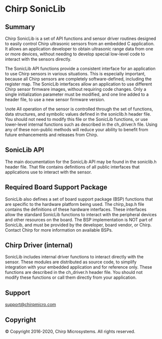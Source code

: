 # Chirp SonicLib

## Summary

Chirp SonicLib is a set of API functions and sensor driver routines designed 
to easily control Chirp ultrasonic sensors from an embedded C application.  It allows an
application developer to obtain ultrasonic range data from one or more devices, without
needing to develop special low-level code to interact with the sensors directly.

The SonicLib API functions provide a consistent interface for an application to use
Chirp sensors in various situations.  This is especially important, because
all Chirp sensors are completely software-defined, including the register map.  The
SonicLib interfaces allow an application to use different Chirp sensor firmware images,
without requiring code changes.  Only a single initialization parameter must be modified,
and one line added to a header file, to use a new sensor firmware version.

\note All operation of the sensor is controlled through the set of functions, data structures,
and symbolic values defined in the soniclib.h header file.  You should not need to modify this file 
or the SonicLib functions, or use lower-level internal functions such as described in 
the ch_driver.h file.  Using any of these non-public methods will reduce your ability to 
benefit from future enhancements and releases from Chirp.

## SonicLib API
The main documentation for the SonicLib API may be found in the soniclib.h header file.
That file contains definitions of all public interfaces that applications 
use to interact with the sensor.

## Required Board Support Package
SonicLib also defines a set of board support package (BSP) functions that
are specific to the hardware platform being used.  The chirp_bsp.h file
contains the definitions of these hardware interfaces.  These interfaces
allow the standard SonicLib functions to interact with the peripheral
devices and other resources on the board.  The BSP implementation is NOT
part of SonicLib, and must be provided by the developer, board vendor, 
or Chirp.  Contact Chirp for more information on available BSPs.

## Chirp Driver (internal)
SonicLib includes internal driver functions to interact directly with the sensor.
These modules are distributed as source code, to simplify integration with your embedded
application and for reference only.  These functions are described in the ch_driver.h 
header file.  You should not modify these functions or call them directly from your application.

## Support
support@chirpmicro.com

## Copyright
&copy; Copyright 2016-2020, Chirp Microsystems.  All rights reserved.
